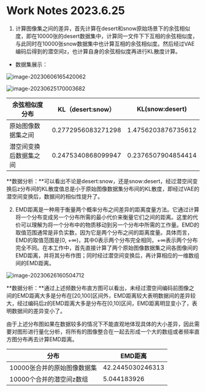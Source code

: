 # Work Notes 2023.6.25

1. 计算图像集之间的差异，首先计算在desert和snow原始场景下的余弦相似度，即在10000张的desert数据集中，计算同一文件下下互相的余弦相似度，与此同时在10000张snow数据集中也计算互相的余弦相似度。然后经过VAE编码后得到的潜空间z，也计算自身的余弦相似度再进行KL散度计算。

* 数据集展示：

![image-20230606165420062](C:\Users\Lenovo\AppData\Roaming\Typora\typora-user-images\image-20230606165420062.png)

![image-20230625170003682](C:\Users\Lenovo\AppData\Roaming\Typora\typora-user-images\image-20230625170003682.png)

| 余弦相似度分布         | KL（desert:snow）  | KL(snow:desert)    |
| ---------------------- | ------------------ | ------------------ |
| 原始图像数据集之间     | 0.2772956083271298 | 1.4756203876735612 |
| 潜空间变换后数据集之间 | 0.2475340868099947 | 0.2376507904854414 |

**数据分析：**可以看出不论是desert:snow，还是snow:desert，经过潜空间变换后z分布间的KL散度值总是小于原始图像数据集分布间的KL散度，即经过VAE的潜空间变换后，数据间的相似性提升了。

2. EMD距离是一种用于衡量两个概率分布之间差异的距离度量方法。它通过计算将一个分布变成另一个分布所需的最小代价来衡量它们之间的距离。这里的代价可以理解为将一个分布中的物质移动到另一个分布中所需的工作量。EMD的取值范围通常是非负实数，因为它是两个分布之间的距离度量。具体而言，EMD的取值范围是[0, +∞)，其中0表示两个分布完全相同，+∞表示两个分布完全不同。在本工作中，首先直接计算了两个原始图像数据集之间各图像间的EMD距离，并将其分布作图；同时经过潜空间变换后，再计算相应的一维数组间的EMD距离。

![image-20230626160504712](C:\Users\Lenovo\AppData\Roaming\Typora\typora-user-images\image-20230626160504712.png)

**数据分析：**通过上述频数分布直方图可以看出，未经过潜空间编码前图像之间的EMD距离大多是分布在[20,100]区间外，EMD距离较大表明数据间的差异较大，经过编码后z的EMD距离大多是分布在[0,10]区间，EMD距离明显变小了，表明数据间的差异变小了。

由于上述分布图如果在数据较多的情况下不能直观地体现具体的大小差异，因此需要对图形进行量化分析，将所有的图像整合在一起去形成一个大的数组或者频率直方图分布再去计算EMD距离。

| 分布                        | EMD距离          |
| --------------------------- | ---------------- |
| 10000张合并的原始图像数据集 | 42.2445030246313 |
| 10000个合并的潜空间z数组    | 5.044183926      |



